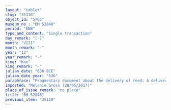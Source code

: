 ```yaml
---
layout: "tablet"
slug: "35116"
object_id: "5765"
museum_no_: "BM 52848"
period: "ENB"
type_and_content: "Single transaction"
day_remark: "[-]"
month: "VIII"
month_remark: "-"
year: "12"
year_remark: "-"
king: "Kan"
king_remark: "-"
julian_date: "636 BCE"
julian_date_year: "636"
paraphrase: "Fragmentary document about the delivery of reed: A delivery of reed happens in the presence of <em>qīpu</em> of Ebabbar (&Scaron;arr-lu-[&hellip;])."
imported: "Melanie Gross (20/05/2017)"
place_of_issue_remark: "no place"
title: "BM 52848"
previous_item: "35119"
---
```

